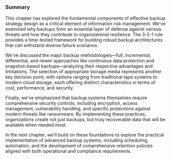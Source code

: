 
### Summary

This chapter has explored the fundamental components of effective backup strategy design as a critical element of information risk management. We've examined why backups form an essential layer of defense against various threats and how they contribute to organizational resilience. The 3-2-1 rule provides a time-tested framework for building robust backup architectures that can withstand diverse failure scenarios.

We've discussed the major backup methodologies—full, incremental, differential, and newer approaches like continuous data protection and snapshot-based backups—analyzing their respective advantages and limitations. The selection of appropriate storage media represents another key decision point, with options ranging from traditional tape systems to modern cloud storage, each offering distinct characteristics in terms of cost, performance, and security.

Finally, we've emphasized that backup systems themselves require comprehensive security controls, including encryption, access management, vulnerability handling, and specific protections against modern threats like ransomware. By implementing these practices, organizations create not just backups, but truly recoverable data that will be available when needed most.

In the next chapter, we'll build on these foundations to explore the practical implementation of advanced backup systems, including scheduling, automation, and the development of comprehensive retention policies aligned with both operational and compliance requirements.
